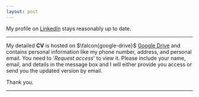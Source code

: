 ```yaml
---
layout: post
---
```


My profile on [LinkedIn](https://www.linkedin.com/in/debanik09/) stays reasonably up to date.

<hr>
<!-- My detailed **CV** is hosted on <img src="/google-drive.svg" width="14" height="14"> [Google Drive](https://drive.google.com/file/d/1QQIBNrXcqWErhVVuaSv7YBZbhI8nhDNh/view?usp=sharing) and contains personal information like my phone number, address, and personal email. You need to '_Request access_' to view it. Please include your name, email, and details in the message box and I will either provide you access or send you the updated version by email.<br> -->

My detailed **CV** is hosted on $\faIcon{google-drive}$ [Google Drive](https://drive.google.com/file/d/1QQIBNrXcqWErhVVuaSv7YBZbhI8nhDNh/view?usp=sharing) and contains personal information like my phone number, address, and personal email. You need to '_Request access_' to view it. Please include your name, email, and details in the message box and I will either provide you access or send you the updated version by email.<br>

Thank you.
<hr>
